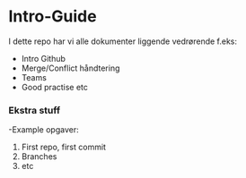 # Intro-Guide
I dette repo har vi alle dokumenter liggende vedrørende f.eks:

- Intro Github
- Merge/Conflict håndtering
- Teams 
- Good practise 
etc

### Ekstra stuff
-Example opgaver:
1) First repo, first commit 
2) Branches 
3) etc
